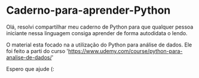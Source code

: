 # Caderno-para-aprender-Python
Olá, resolvi compartilhar meu caderno de Python para que qualquer pessoa iniciante nessa linguagem consiga aprender de forma autodidata o lendo. 

O material esta focado na a utilização do Python para análise de dados. Ele foi feito a parti do curso 'https://www.udemy.com/course/python-para-analise-de-dados/'

Espero que ajude (:

